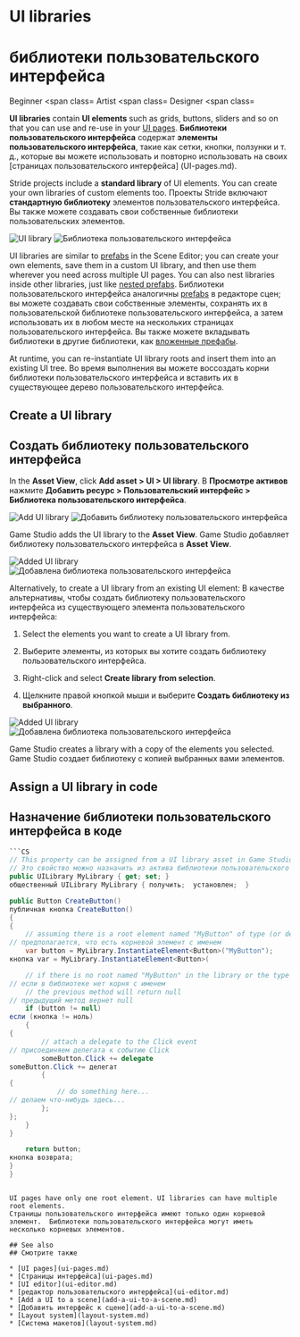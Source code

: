 # UI libraries
# библиотеки пользовательского интерфейса

<span class="label label-doc-level">Beginner</span>
<span class=
<span class="label label-doc-audience">Artist</span>
<span class=
<span class="label label-doc-audience">Designer</span>
<span class=

**UI libraries** contain **UI elements** such as grids, buttons, sliders and so on that you can use and re-use in your [UI pages](UI-pages.md). 
**Библиотеки пользовательского интерфейса** содержат **элементы пользовательского интерфейса**, такие как сетки, кнопки, ползунки и т. д., которые вы можете использовать и повторно использовать на своих [страницах пользовательского интерфейса] (UI-pages.md).

Stride projects include a **standard library** of UI elements. You can create your own libraries of custom elements too.
Проекты Stride включают **стандартную библиотеку** элементов пользовательского интерфейса.  Вы также можете создавать свои собственные библиотеки пользовательских элементов.

![UI library](media/UI-library.png)
![Библиотека пользовательского интерфейса](media/UI-library.png)

UI libraries are similar to [prefabs](../game-studio/prefabs/index.md) in the Scene Editor; you can create your own elements, save them in a custom UI library, and then use them wherever you need across multiple UI pages. You can also nest libraries inside other libraries, just like [nested prefabs](../game-studio/prefabs/nested-prefabs.md).
Библиотеки пользовательского интерфейса аналогичны [prefabs](../game-studio/prefabs/index.md) в редакторе сцен;  вы можете создавать свои собственные элементы, сохранять их в пользовательской библиотеке пользовательского интерфейса, а затем использовать их в любом месте на нескольких страницах пользовательского интерфейса.  Вы также можете вкладывать библиотеки в другие библиотеки, как [вложенные префабы](../game-studio/prefabs/nested-prefabs.md).

At runtime, you can re-instantiate UI library roots and insert them into an existing UI tree.
Во время выполнения вы можете воссоздать корни библиотеки пользовательского интерфейса и вставить их в существующее дерево пользовательского интерфейса.

## Create a UI library
## Создать библиотеку пользовательского интерфейса

In the **Asset View**, click **Add asset > UI > UI library**.
В **Просмотре активов** нажмите **Добавить ресурс > Пользовательский интерфейс > Библиотека пользовательского интерфейса**.

![Add UI library](media/add-ui-library.png)
![Добавить библиотеку пользовательского интерфейса](media/add-ui-library.png)

Game Studio adds the UI library to the **Asset View**.
Game Studio добавляет библиотеку пользовательского интерфейса в **Asset View**.

![Added UI library](media/added-ui-library.png)
![Добавлена ​​библиотека пользовательского интерфейса](media/added-ui-library.png)

Alternatively, to create a UI library from an existing UI element:
В качестве альтернативы, чтобы создать библиотеку пользовательского интерфейса из существующего элемента пользовательского интерфейса:

1. Select the elements you want to create a UI library from.
1. Выберите элементы, из которых вы хотите создать библиотеку пользовательского интерфейса.

2. Right-click and select **Create library from selection**.
2. Щелкните правой кнопкой мыши и выберите **Создать библиотеку из выбранного**.

![Added UI library](media/create-library-from-selection.png)
![Добавлена ​​библиотека пользовательского интерфейса](media/create-library-from-selection.png)

Game Studio creates a library with a copy of the elements you selected.
Game Studio создает библиотеку с копией выбранных вами элементов.

## Assign a UI library in code
## Назначение библиотеки пользовательского интерфейса в коде

```cs
```CS
// This property can be assigned from a UI library asset in Game Studio
// Это свойство можно назначить из актива библиотеки пользовательского интерфейса в Game Studio
public UILibrary MyLibrary { get; set; }
общественный UILibrary MyLibrary { получить;  установлен;  }

public Button CreateButton()
публичная кнопка CreateButton()
{
{
    // assuming there is a root element named "MyButton" of type (or derived from) Button
// предполагается, что есть корневой элемент с именем 
    var button = MyLibrary.InstantiateElement<Button>("MyButton");
кнопка var = MyLibrary.InstantiateElement<Button>(

    // if there is no root named "MyButton" in the library or the type does not match,
// если в библиотеке нет корня с именем 
    // the previous method will return null
// предыдущий метод вернет null
    if (button != null)
если (кнопка != ноль)
    {        
{
        // attach a delegate to the Click event
// присоединяем делегата к событию Click
        someButton.Click += delegate
someButton.Click += делегат
        {
{
            // do something here...
// делаем что-нибудь здесь...
        };
};
    }
}

    return button;
кнопка возврата;
}
}
```
```

UI pages have only one root element. UI libraries can have multiple root elements.
Страницы пользовательского интерфейса имеют только один корневой элемент.  Библиотеки пользовательского интерфейса могут иметь несколько корневых элементов.

## See also
## Смотрите также

* [UI pages](ui-pages.md)
* [Страницы интерфейса](ui-pages.md)
* [UI editor](ui-editor.md)
* [редактор пользовательского интерфейса](ui-editor.md)
* [Add a UI to a scene](add-a-ui-to-a-scene.md)
* [Добавить интерфейс к сцене](add-a-ui-to-a-scene.md)
* [Layout system](layout-system.md)
* [Система макетов](layout-system.md)
